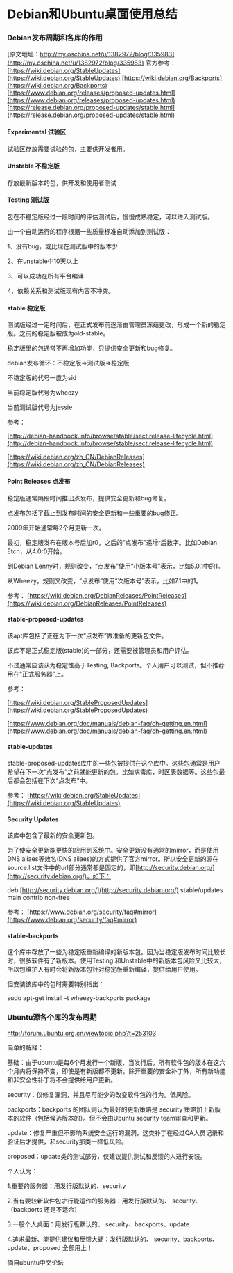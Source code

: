 # Debian和Ubuntu桌面使用总结

### Debian发布周期和各库的作用

[原文地址：http://my.oschina.net/u/1382972/blog/335983](http://my.oschina.net/u/1382972/blog/335983) 
官方参考：[https://wiki.debian.org/StableUpdates](https://wiki.debian.org/StableUpdates) 
[https://wiki.debian.org/Backports](https://wiki.debian.org/Backports) 
[https://www.debian.org/releases/proposed-updates.html](https://www.debian.org/releases/proposed-updates.html) 
[https://release.debian.org/proposed-updates/stable.html](https://release.debian.org/proposed-updates/stable.html)

#### Experimental 试验区

试验区存放需要试验的包，主要供开发者用。

#### Unstable 不稳定版

存放最新版本的包，供开发和使用者测试

#### Testing 测试版

包在不稳定版经过一段时间的评估测试后，慢慢成熟稳定，可以进入测试版。

由一个自动运行的程序根据一些质量标准自动添加到测试版：

1、没有bug，或比现在测试版中的版本少

2、在unstable中10天以上

3、可以成功在所有平台编译

4、依赖关系和测试版现有内容不冲突。

#### stable 稳定版

测试版经过一定时间后，在正式发布前逐渐由管理员冻结更改，形成一个新的稳定版。之前的稳定版被成为old-stable。

稳定版里的包通常不再增加功能，只提供安全更新和bug修复。

debian发布循环：不稳定版=>测试版=>稳定版

不稳定版的代号一直为sid

当前稳定版代号为wheezy

当前测试版代号为jessie

参考：

[http://debian-handbook.info/browse/stable/sect.release-lifecycle.html](http://debian-handbook.info/browse/stable/sect.release-lifecycle.html)

[https://wiki.debian.org/zh_CN/DebianReleases](https://wiki.debian.org/zh_CN/DebianReleases)

#### Point Releases 点发布

稳定版通常隔段时间推出点发布，提供安全更新和bug修复。

点发布包括了截止到发布时间的安全更新和一些重要的bug修正。

2009年开始通常每2个月更新一次。

最初，稳定版发布在版本号后加r0，之后的“点发布”递增r后数字。比如Debian Etch，从4.0r0开始。

到Debian Lenny时，规则改变，“点发布”使用“小版本号”表示，比如5.0.1中的1。

从Wheezy，规则又改变，“点发布”使用“次版本号”表示，比如7.1中的1。

参考： [https://wiki.debian.org/DebianReleases/PointReleases](https://wiki.debian.org/DebianReleases/PointReleases)

#### stable-proposed-updates

该apt库包括了正在为下一次“点发布”做准备的更新包文件。

该库不是正式稳定版(stable)的一部分，还需要被管理员和用户评估。

不过通常应该认为稳定性高于Testing, Backports。个人用户可以测试，但不推荐用在“正式服务器”上。

参考： 

[https://wiki.debian.org/StableProposedUpdates](https://wiki.debian.org/StableProposedUpdates)

[https://www.debian.org/doc/manuals/debian-faq/ch-getting.en.html](https://www.debian.org/doc/manuals/debian-faq/ch-getting.en.html)

#### stable-updates

stable-proposed-updates库中的一些包被提供在这个库中。这些包通常是用户希望在下一次“点发布”之前就能更新的包。比如病毒库，时区表数据等。这些包最后都会包括在下次“点发布”中。

参考： [https://wiki.debian.org/StableUpdates](https://wiki.debian.org/StableUpdates)

#### Security Updates

该库中包含了最新的安全更新包。

为了使安全更新能更快的应用到系统中。安全更新没有通常的mirror，而是使用DNS aliaes等效名(DNS aliaes)的方式提供了官方mirror。所以安全更新的源在source.list文件中的url部分通常都是固定的，即[http://security.debian.org/](http://security.debian.org/)，如下：

deb [http://security.debian.org/](http://security.debian.org/) stable/updates main contrib non-free

参考： [https://www.debian.org/security/faq#mirror](https://www.debian.org/security/faq#mirror)

#### stable-backports

这个库中存放了一些为稳定版重新编译的新版本包。因为当稳定版发布时间比较长时，很多软件有了新版本。使用Testing 和Unstable中的新版本包风险又比较大，所以包维护人有时会将新版本包针对稳定版重新编译，提供给用户使用。

但安装该库中的包时需要特别指出：

sudo apt-get install -t wheezy-backports package

### Ubuntu源各个库的发布周期

http://forum.ubuntu.org.cn/viewtopic.php?t=253103

简单的解释：

基础：由于ubuntu是每6个月发行一个新版，当发行后，所有软件包的版本在这六个月内将保持不变，即使是有新版都不更新。除开重要的安全补丁外，所有新功能和非安全性补丁将不会提供给用户更新。

security：仅修复漏洞，并且尽可能少的改变软件包的行为。低风险。

backports：backports 的团队则认为最好的更新策略是 security 策略加上新版本的软件（包括候选版本的）。但不会由Ubuntu security team审查和更新。

update：修复严重但不影响系统安全运行的漏洞，这类补丁在经过QA人员记录和验证后才提供，和security那类一样低风险。

proposed：update类的测试部分，仅建议提供测试和反馈的人进行安装。

个人认为：

1.重要的服务器：用发行版默认的、security 

2.当有要较新软件包才行能运作的服务器：用发行版默认的、 security、（backports 还是不适合） 

3.一般个人桌面：用发行版默认的、 security、backports、update

4.追求最新、能提供建议和反馈大虾：发行版默认的、 security、backports、update、proposed 全部用上！

摘自ubuntu中文论坛